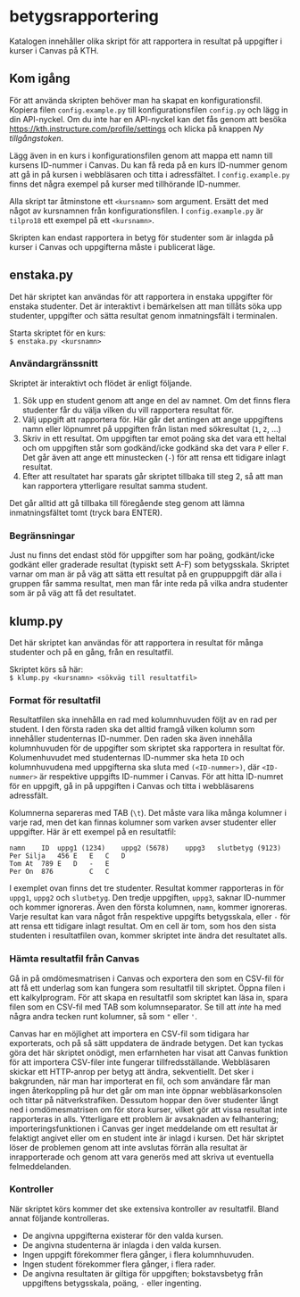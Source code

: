 # betygsrapportering
Katalogen innehåller olika skript för att rapportera in resultat på uppgifter i kurser i Canvas på KTH.

## Kom igång
För att använda skripten behöver man ha skapat en konfigurationsfil. Kopiera filen `config.example.py` till konfigurationsfilen `config.py` och lägg in din API-nyckel. Om du inte har en API-nyckel kan det fås genom att besöka https://kth.instructure.com/profile/settings och klicka på knappen _Ny tillgångstoken_.

Lägg även in en kurs i konfigurationsfilen genom att mappa ett namn till kursens ID-nummer i Canvas. Du kan få reda på en kurs ID-nummer genom att gå in på kursen i webbläsaren och titta i adressfältet. I `config.example.py` finns det några exempel på kurser med tillhörande ID-nummer.

Alla skript tar åtminstone ett `<kursnamn>` som argument. Ersätt det med något av kursnamnen från konfigurationsfilen. I `config.example.py` är `tilpro18` ett exempel på ett `<kursnamn>`.

Skripten kan endast rapportera in betyg för studenter som är inlagda på kurser i Canvas och uppgifterna måste i publicerat läge.

## enstaka.py
Det här skriptet kan användas för att rapportera in enstaka uppgifter för enstaka studenter. Det är interaktivt i bemärkelsen att man tillåts söka upp studenter, uppgifter och sätta resultat genom inmatningsfält i terminalen.

Starta skriptet för en kurs:  
``$ enstaka.py <kursnamn>``

### Användargränssnitt
Skriptet är interaktivt och flödet är enligt följande.
1. Sök upp en student genom att ange en del av namnet. Om det finns flera studenter får du välja vilken du vill rapportera resultat för.
2. Välj uppgift att rapportera för. Här går det antingen att ange uppgiftens namn eller löpnumret på uppgiften från listan med sökresultat (`1`, `2`, ...)
3. Skriv in ett resultat. Om uppgiften tar emot poäng ska det vara ett heltal och om uppgiften står som godkänd/icke godkänd ska det vara `P` eller `F`. Det går även att ange ett minustecken (`-`) för att rensa ett tidigare inlagt resultat.
4. Efter att resultatet har sparats går skriptet tillbaka till steg 2, så att man kan rapportera ytterligare resultat samma student.

Det går alltid att gå tillbaka till föregående steg genom att lämna inmatningsfältet tomt (tryck bara ENTER).

### Begränsningar
Just nu finns det endast stöd för uppgifter som har poäng, godkänt/icke godkänt eller graderade resultat (typiskt sett A-F) som betygsskala. Skriptet varnar om man är på väg att sätta ett resultat på en gruppuppgift där alla i gruppen får samma resultat, men man får inte reda på vilka andra studenter som är på väg att få det resultatet.

## klump.py
Det här skriptet kan användas för att rapportera in resultat för många studenter och på en gång, från en resultatfil.

Skriptet körs så här:  
``$ klump.py <kursnamn> <sökväg till resultatfil>``

### Format för resultatfil
Resultatfilen ska innehålla en rad med kolumnhuvuden följt av en rad per student. I den första raden ska det alltid framgå vilken kolumn som innehåller studenternas ID-nummer. Den raden ska även innehålla kolumnhuvuden för de uppgifter som skriptet ska rapportera in resultat för. Kolumenhuvudet med studenternas ID-nummer ska heta `ID` och kolumnhuvudena med uppgifterna ska sluta med `(<ID-nummer>)`, där `<ID-nummer>` är respektive uppgifts ID-nummer i Canvas. För att hitta ID-numret för en uppgift, gå in på uppgiften i Canvas och titta i webbläsarens adressfält.

Kolumnerna separeras med TAB (`\t`). Det måste vara lika många kolumner i varje rad, men det kan finnas kolumner som varken avser studenter eller uppgifter. Här är ett exempel på en resultatfil:
```
namn	ID	uppg1 (1234)	uppg2 (5678)	uppg3	slutbetyg (9123)
Per Silja	456	E	E	C	D
Tom At	789	E	D	-	E
Per On	876			C	C
```
I exemplet ovan finns det tre studenter. Resultat kommer rapporteras in för `uppg1`, `uppg2` och `slutbetyg`. Den tredje uppgiften, `uppg3`, saknar ID-nummer och kommer ignoreras. Även den första kolumnen, `namn`, kommer ignoreras. Varje resultat kan vara något från respektive uppgifts betygsskala, eller `-` för att rensa ett tidigare inlagt resultat. Om en cell är tom, som hos den sista studenten i resultatfilen ovan, kommer skriptet inte ändra det resultatet alls.

### Hämta resultatfil från Canvas
Gå in på omdömesmatrisen i Canvas och exportera den som en CSV-fil för att få ett underlag som kan fungera som resultatfil till skriptet. Öppna filen i ett kalkylprogram. För att skapa en resultatfil som skriptet kan läsa in, spara filen som en CSV-fil med TAB som kolumnseparator. Se till att _inte_ ha med några andra tecken runt kolumner, så som `"` eller `'`.

Canvas har en möjlighet att importera en CSV-fil som tidigara har exporterats, och på så sätt uppdatera de ändrade betygen. Det kan tyckas göra det här skriptet onödigt, men erfarnheten har visat att Canvas funktion för att importera CSV-filer inte fungerar tillfredsställande. Webbläsaren skickar ett HTTP-anrop per betyg att ändra, sekventiellt. Det sker i bakgrunden, när man har importerat en fil, och som användare får man ingen återkoppling på hur det går om man inte öppnar webbläsarkonsolen och tittar på nätverkstrafiken. Dessutom hoppar den över studenter långt ned i omdömesmatrisen om för stora kurser, vilket gör att vissa resultat inte rapporteras in alls. Ytterligare ett problem är avsaknaden av felhantering; importeringsfunktionen i Canvas ger inget meddelande om ett resultat är felaktigt angivet eller om en student inte är inlagd i kursen. Det här skriptet löser de problemen genom att inte avslutas förrän alla resultat är inrapporterade och genom att vara generös med att skriva ut eventuella felmeddelanden.

### Kontroller
När skriptet körs kommer det ske extensiva kontroller av resultatfil. Bland annat följande kontrolleras.
* De angivna uppgifterna existerar för den valda kursen.
* De angivna studenterna är inlagda i den valda kursen.
* Ingen uppgift förekommer flera gånger, i flera kolumnhuvuden.
* Ingen student förekommer flera gånger, i flera rader.
* De angivna resultaten är giltiga för uppgiften; bokstavsbetyg från uppgiftens betygsskala, poäng, `-` eller ingenting.
